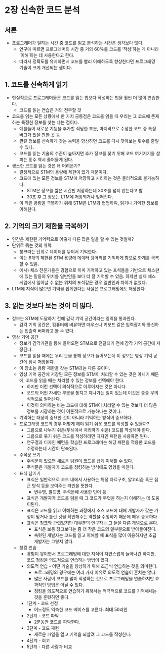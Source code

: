 # 2장 신속한 코드 분석

## 서론

- 프로그래머가 일하는 시간 중 코드를 읽고 분석하는 시간은 생각보다 많다.
  - 연구에 따르면 프로그래머의 시간 중 거의 60%를 코드를 ‘작성’하는 게 아니라 ‘이해’하는 데 사용한다고 한다.
  - 따라서 정확도를 유지하면서 코드를 빨리 이해하도록 향상한다면 프로그래밍 기술이 크게 개선되는 셈이다.

## 1. 코드를 신속하게 읽기

- 현실적으로 프로그래머들은 코드를 읽는 법보다 작성하는 법을 훨씬 더 많이 연습한다.
  - 코드를 읽는 연습은 거의 전무할 것
- 코드를 읽는 모든 상황에서 한 가지 공통점은 코드를 읽을 때 우리는 그 코드에 존재하는 특정한 정보를 찾는 다는 점이다.
  - 예를들어 새로운 기능을 추가할 적당한 부분, 마지막으로 수정한 코드 중 특정 버그가 있을 만한 곳 등
  - 관련 정보를 신속하게 찾는 능력을 향상하면 코드를 다시 찾아보는 횟수를 줄일 수 있다.
  - 코드를 읽는 기술의 수준이 높아지면 추가 정보를 찾기 위해 코드 여기저기를 살피는 횟수 역시 줄어들게 된다.
- 생소한 코드를 읽는 것은 왜 어려운가?
  - 결정적으로 STM의 용량에 제한이 있기 때문이다.
  - 코드에 있는 모든 정보를 STM에 저장하고 처리하는 것은 물리적으로 불가능하다.
    - STM은 정보를 짧은 시간만 저장하는데 30초를 넘지 않는다고 함
    - 30초 후 그 정보는 LTM에 저장되거나 잊혀진다.
  - 이 작은 용량을 극복하기 위해 STM은 LTM과 협업하여, 읽거나 기억한 정보를 이해한다.

## 2. 기억의 크기 제한을 극복하기

- 인간은 제한된 기억력으로 어떻게 다른 많은 일을 할 수 있는 것일까?
- 단위로 묶는 것의 위력
  - 청크라는 단위로 데이터를 묶어서 기억한다.
  - 이는 6개의 제한된 STM 용량에 데이터 덩어리를 기억하게 함으로 한계를 극복할 수 있음.
  - 예시) 체스 전문가들은 경험으로 이미 기억하고 있는 포석들을 기반으로 체스판에 있는 말들의 위치를 일반인들 보다 더 잘 기억할 수 있음. 하지만 실제 체스 게임에서 일어날 수 없는 위치의 포석같은 경우 일반인과 차이가 없었다.
- LTM에 지식이 많으면 기억을 쉽게한다는 사실은 프로그래밍에도 해당한다.

## 3. 읽는 것보다 보는 것이 더 많다.

- 정보는 STM에 도달하기 전에 감각 기억 공간이라는 영역을 통과한다.
  - 감각 기억 공간은, 컴퓨터에 비유하면 마우스나 키보드 같은 입력장치와 통신하는 입출력 버퍼라고 볼 수 있다.
- 영상 기억 공간
  - 정보가 감각기관을 통해 들어오면 STM으로 전달되기 전에 감각 기억 공간에 저장된다.
  - 코드를 읽을 때에는 우리 눈을 통해 정보가 들어오는데 이 정보는 영상 기억 공간에 잠시 저장된다.
  - 이 장소는 용량 제한을 갖는 STM과는 다른 곳이다.
  - 영상 기억 공간에 저장된 모든 정보를 STM이 처리할 수 있는 것은 아니기 때문에, 코드를 읽을 때는 처리할 수 있는 정보를 선택해야 한다.
    - 하지만 이런 선택이 의식적으로 이루어지는 것은 아니다.
    - 코드의 어떤 자세한 부분을 놓치고 지나가는 일이 있는데 이것은 종종 무의식적으로 일어난다.
    - 이것이 의미하는 바는 코드에 대해 STM이 처리할 수 있는 것보다 더 많은 정보를 저장하는 것이 이론적으로 가능하다는 것이다.
  - 기억하는 대상이 중요한 것이 아니라 기억하는 방식이 중요하다.
  - 프로그래밍 코드의 경우 어떻게 해야 읽기 쉬운 코드를 작성할 수 있을까?
    - 그룹으로 나누기 쉬운(두뇌에서 처리하기 쉬운) 코드를 작성해야 한다.
    - 그룹으로 묶기 쉬운 코드를 작성하려면 디자인 패턴을 사용하면 된다.
    - 연구결과 디자인 패턴을 학습한 프로그래머는 해당 패턴을 적용한 코드를 수정하는데 시간이 단축된다.
  - 주석문 쓰기
    - 주석문이 있으면 새로운 팀원이 코드를 쉽게 이해할 수 있다.
    - 주석문은 개발자가 코드를 청킹하는 방식에도 영향을 미친다.
  - 표식 남기기
    - 표식은 일반적으로 코드 내에서 사용하는 특정 자료구조, 알고리즘 혹은 접근 방식 등을 보여주는 라인을 뜻한다.
      - 변수명, 필드명, 주석문에 사용한 단어 등
    - 표식은 개발자가 코드를 읽을 때 그 코드가 무엇을 하는지 이해하는 데 도움이된다.
    - 표식은 코드를 읽고 이해하는 과정에서 소스 코드에 대해 개발자가 갖는 가정이 맞거나 틀린 것을 확인해주는 역할을 수행하기 때문에 매우 중요하다.
    - 표식은 청크와 관련있지만 대부분의 연구자는 그 둘을 다른 개념으로 본다.
      - 표식은 보통 청크보다는 좀 더 작은 코드의 일부분으로 받아들여진다.
      - 숙련된 개발자는 코드를 읽고 이해할 때 표식을 많이 이용하지만 초급 개발자는 그렇지 않다.
  - 청킹 연습
    - 경험이 쌓이면서 프로그래밍에 대한 지식이 자연스럽게 늘어나긴 하지만, 코드 청킹을 의도적으로 연습하는 방법이 있다.
    - 의도적 연습 - 어떤 기술을 향상하기 위해 조금씩 연습하는 것을 의미한다.
      - 프로그래밍의 경우에는 여러 가지 이유로 의도적 연습이 흔치는 않다.
      - 많은 사람이 코드를 많이 작성하는 것으로 프로그래밍을 연습하지만 효과적인 방법은 아닐 수 있다.
      - 청킹을 의도적으로 연습하기 위해서는 적극적으로 코드를 기억해내는 것을 훈련하면 좋다.
    - 1단계 - 코드 선정
      - 어느정도 익숙한 코드 베이스를 고른다. 최대 50라인
    - 2단계 - 코드 파악
      - 2분동안 코드를 파악한다.
    - 3단계 - 코드 재현
      - 새로운 파일을 열고 기억을 되살려 그 코드를 작성한다.
    - 4단계 - 회고
    - 5단계 - 다른 사람과 비교
